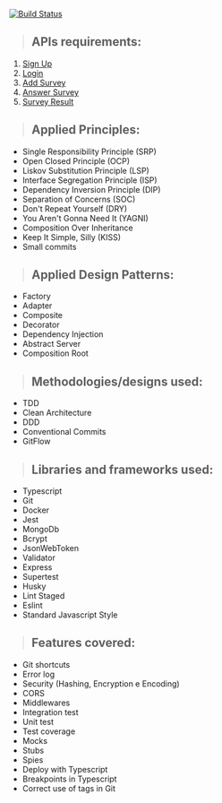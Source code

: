 [![Build Status](https://app.travis-ci.com/veidzj/survey-api.svg?branch=main)](https://app.travis-ci.com/veidzj/survey-api)

> ## APIs requirements:

1. [Sign Up](./requirements/signup.md)
2. [Login](./requirements/login.md)
3. [Add Survey](./requirements/add-survey.md)
4. [Answer Survey](./requirements/answer-survey.md)
5. [Survey Result](./requirements/survey-result.md)

> ## Applied Principles:
* Single Responsibility Principle (SRP)
* Open Closed Principle (OCP)
* Liskov Substitution Principle (LSP)
* Interface Segregation Principle (ISP)
* Dependency Inversion Principle (DIP)
* Separation of Concerns (SOC)
* Don't Repeat Yourself (DRY)
* You Aren't Gonna Need It (YAGNI)
* Composition Over Inheritance
* Keep It Simple, Silly (KISS)
* Small commits

> ## Applied Design Patterns:
* Factory
* Adapter
* Composite
* Decorator
* Dependency Injection
* Abstract Server
* Composition Root

> ## Methodologies/designs used:
* TDD
* Clean Architecture
* DDD
* Conventional Commits
* GitFlow

> ## Libraries and frameworks used:
* Typescript
* Git
* Docker
* Jest
* MongoDb
* Bcrypt
* JsonWebToken
* Validator
* Express
* Supertest
* Husky
* Lint Staged
* Eslint
* Standard Javascript Style

> ## Features covered:
* Git shortcuts
* Error log
* Security (Hashing, Encryption e Encoding)
* CORS
* Middlewares
* Integration test
* Unit test
* Test coverage
* Mocks
* Stubs
* Spies
* Deploy with Typescript
* Breakpoints in Typescript
* Correct use of tags in Git
